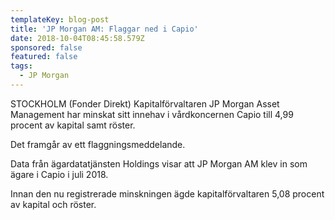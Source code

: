 ```yaml
---
templateKey: blog-post
title: 'JP Morgan AM: Flaggar ned i Capio'
date: 2018-10-04T08:45:58.579Z
sponsored: false
featured: false
tags:
  - JP Morgan
---
```

STOCKHOLM (Fonder Direkt) Kapitalförvaltaren JP Morgan Asset Management har minskat sitt innehav i vårdkoncernen Capio till 4,99 procent av kapital samt röster.

Det framgår av ett flaggningsmeddelande.

Data från ägardatatjänsten Holdings visar att JP Morgan AM klev in som ägare i Capio i juli 2018. 

Innan den nu registrerade minskningen ägde kapitalförvaltaren 5,08 procent av kapital och röster.
